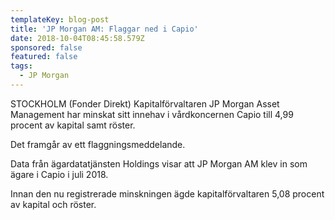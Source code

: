 ```yaml
---
templateKey: blog-post
title: 'JP Morgan AM: Flaggar ned i Capio'
date: 2018-10-04T08:45:58.579Z
sponsored: false
featured: false
tags:
  - JP Morgan
---
```

STOCKHOLM (Fonder Direkt) Kapitalförvaltaren JP Morgan Asset Management har minskat sitt innehav i vårdkoncernen Capio till 4,99 procent av kapital samt röster.

Det framgår av ett flaggningsmeddelande.

Data från ägardatatjänsten Holdings visar att JP Morgan AM klev in som ägare i Capio i juli 2018. 

Innan den nu registrerade minskningen ägde kapitalförvaltaren 5,08 procent av kapital och röster.
